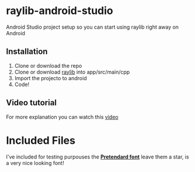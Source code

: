# raylib-android-studio
Android Studio project setup so you can start using raylib right away on Android
## Installation
1. Clone or download the repo
2. Clone or download [raylib](https://github.com/raysan5/raylib) into app/src/main/cpp
3. Import the projecto to android
4. Code!

## Video tutorial
For more explanation you can watch this [video](www.youtube.com)

# Included Files
I've included for testing purpouses the [**Pretendard font**](https://github.com/orioncactus/pretendard) leave them a star, is a very nice looking font!
